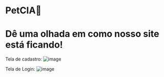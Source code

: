 # PetCIA🐾
# Dê uma olhada em como nosso site está ficando!
Tela de cadastro:
![image](https://github.com/user-attachments/assets/a8916177-d3e6-45ad-b9d9-a436033ca22b)

Tela de Login:
![image](https://github.com/user-attachments/assets/616e4963-a828-46f5-aaaf-d384af66ffdc)


